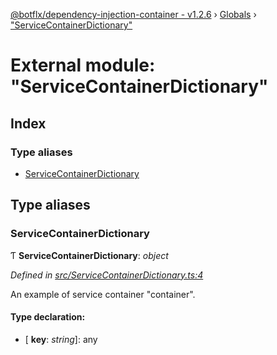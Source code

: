 [@botflx/dependency-injection-container - v1.2.6](../README.md) › [Globals](../globals.md) › ["ServiceContainerDictionary"](_servicecontainerdictionary_.md)

# External module: "ServiceContainerDictionary"

## Index

### Type aliases

* [ServiceContainerDictionary](_servicecontainerdictionary_.md#servicecontainerdictionary)

## Type aliases

###  ServiceContainerDictionary

Ƭ **ServiceContainerDictionary**: *object*

*Defined in [src/ServiceContainerDictionary.ts:4](https://github.com/botflux/dependency-injection-container/blob/289f995/src/ServiceContainerDictionary.ts#L4)*

An example of service container "container".

#### Type declaration:

* \[ **key**: *string*\]: any
